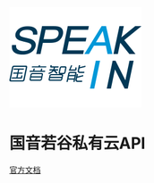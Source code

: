 ![logo](imgs/logo.svg)

# 国音若谷私有云API


<!-- * 前端框架：vue-cli、vue-router、axios、vuex
* UI类库：Mint-UI、Vant
* 后端数据接口：Express、MongoDB -->

[官方文档](README)
